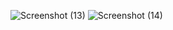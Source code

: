
![Screenshot (13)](https://github.com/Ayyappan-skcet/React-727723eucy501-cc-1/assets/151620148/702ac605-5480-46ed-87f9-3c6f5b675764)
![Screenshot (14)](https://github.com/Ayyappan-skcet/React-727723eucy501-cc-1/assets/151620148/68a25308-ecd2-44d4-992f-671db478ab8a)

